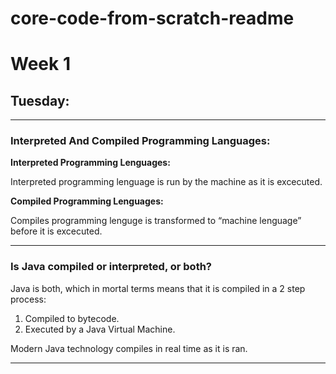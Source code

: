 # core-code-from-scratch-readme


# Week 1

## Tuesday:

---
### Interpreted And Compiled Programming Languages:

**Interpreted Programming Lenguages:** 

Interpreted programming lenguage is run by the machine as it is excecuted. 

**Compiled Programming Lenguages:** 

Compiles programming lenguge is transformed to “machine lenguage” before it is excecuted.

---
### Is Java compiled or interpreted, or both?

Java is both, which in mortal terms means that it is compiled in a 2 step process: 

1. Compiled to bytecode.
2. Executed by a Java Virtual Machine. 

Modern Java technology compiles in real time as it is ran.

---





